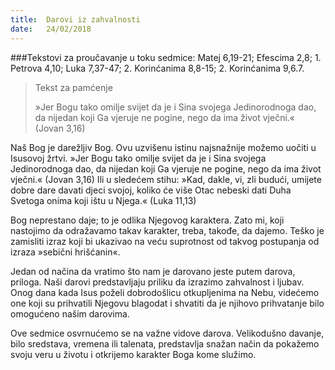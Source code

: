 ```yaml
---
title:  Darovi iz zahvalnosti
date:   24/02/2018
---
```


###Tekstovi za proučavanje u toku sedmice: Matej 6,19-21; Efescima 2,8; 1. Petrova 4,10; Luka 7,37-47; 2. Korinćanima 8,8-15; 2. Korinćanima 9,6.7.

> <p>Tekst za pamćenje</p>
> »Jer Bogu tako omilje svijet da je i Sina svojega Jedinorodnoga dao, da nijedan koji Ga vjeruje ne pogine, nego da ima život vječni.« (Jovan 3,16)

Naš Bog je darežljiv Bog. Ovu uzvišenu istinu najsnažnije možemo uočiti u Isusovoj žrtvi. »Jer Bogu tako omilje svijet da je i Sina svojega Jedinorodnoga dao, da nijedan koji Ga vjeruje ne pogine, nego da ima život vječni.« (Jovan 3,16) Ili u sledećem stihu: »Kad, dakle, vi, zli budući, umijete dobre dare davati djeci svojoj, koliko će više Otac nebeski dati Duha Svetoga onima koji ištu u Njega.« (Luka 11,13)

Bog neprestano daje; to je odlika Njegovog karaktera. Zato mi, koji nastojimo da odražavamo takav karakter, treba, takođe, da dajemo. Teško je zamisliti izraz koji bi ukazivao na veću suprotnost od takvog postupanja od izraza »sebični hrišćanin«.

Jedan od načina da vratimo što nam je darovano jeste putem darova, priloga. Naši darovi predstavljaju priliku da izrazimo zahvalnost i ljubav. Onog dana kada Isus poželi dobrodošlicu otkupljenima na Nebu, videćemo one koji su prihvatili Njegovu blagodat i shvatiti da je njihovo prihvatanje bilo omogućeno našim darovima.

Ove sedmice osvrnućemo se na važne vidove darova. Veli­kodušno davanje, bilo sredstava, vremena ili talenata, pred­stavlja snažan način da pokažemo svoju veru u životu i otkrijemo karakter Boga kome služimo.
